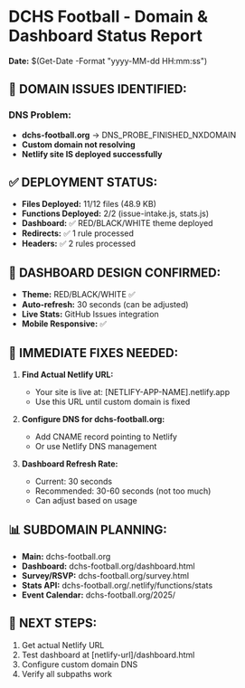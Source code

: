 # DCHS Football - Domain & Dashboard Status Report
**Date:** $(Get-Date -Format "yyyy-MM-dd HH:mm:ss")

## 🚨 DOMAIN ISSUES IDENTIFIED:

### DNS Problem:
- **dchs-football.org** → DNS_PROBE_FINISHED_NXDOMAIN
- **Custom domain not resolving**
- **Netlify site IS deployed successfully**

## ✅ DEPLOYMENT STATUS:
- **Files Deployed:** 11/12 files (48.9 KB)
- **Functions Deployed:** 2/2 (issue-intake.js, stats.js)
- **Dashboard:** ✅ RED/BLACK/WHITE theme deployed
- **Redirects:** ✅ 1 rule processed
- **Headers:** ✅ 2 rules processed

## 🎨 DASHBOARD DESIGN CONFIRMED:
- **Theme:** RED/BLACK/WHITE ✅
- **Auto-refresh:** 30 seconds (can be adjusted)
- **Live Stats:** GitHub Issues integration
- **Mobile Responsive:** ✅

## 🔧 IMMEDIATE FIXES NEEDED:

1. **Find Actual Netlify URL:**
   - Your site is live at: [NETLIFY-APP-NAME].netlify.app
   - Use this URL until custom domain is fixed

2. **Configure DNS for dchs-football.org:**
   - Add CNAME record pointing to Netlify
   - Or use Netlify DNS management

3. **Dashboard Refresh Rate:**
   - Current: 30 seconds
   - Recommended: 30-60 seconds (not too much)
   - Can adjust based on usage

## 📊 SUBDOMAIN PLANNING:
- **Main:** dchs-football.org
- **Dashboard:** dchs-football.org/dashboard.html
- **Survey/RSVP:** dchs-football.org/survey.html
- **Stats API:** dchs-football.org/.netlify/functions/stats
- **Event Calendar:** dchs-football.org/2025/

## 🎯 NEXT STEPS:
1. Get actual Netlify URL
2. Test dashboard at [netlify-url]/dashboard.html
3. Configure custom domain DNS
4. Verify all subpaths work
